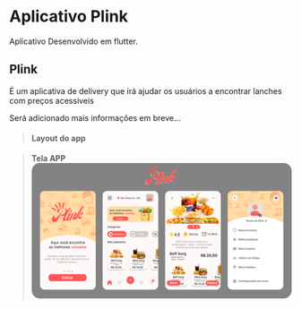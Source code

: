 # **Aplicativo Plink**

Aplicativo Desenvolvido em flutter.

## Plink

É um aplicativa de delivery que irá ajudar os usuários a encontrar lanches com preços acessiveis 

Será adicionado mais informações em breve...

> #### Layout do app

> **Tela APP**
![Tela inicial](assets/Layout.png)